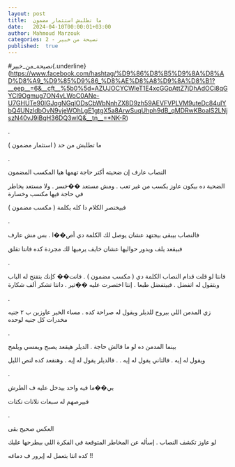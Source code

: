 ```yaml
---
layout: post
title:  ما تطلبش استثمار مضمون
date:   2024-04-10T00:00:01+03:00
author: Mahmoud Marzouk
categories: 2 - نصيحة من خبير
published:  true
---
```

\#نصيحة_من_خبير{.underline}(https://www.facebook.com/hashtag/%D9%86%D8%B5%D9%8A%D8%AD%D8%A9_%D9%85%D9%86_%D8%AE%D8%A8%D9%8A%D8%B1?__eep__=6&__cft__%5b0%5d=AZUJOCYCWleT1E4xcGGpAttZ7jDhAdOCi8qGYCI9Ogmug7ON4vLWoC0ANe-U7GHUTe90IGJqgNGqlODsCbWbNnhZX8D9zh59AEVFVPLVM9uteDc84uIYbQ4UNzldbOvN9vjeWOhLgE1gtgX5a8ArwSuqUhph9dB_qMDRwKBoalS2LNjszN40vJ9iBqH36DQ3wlQ&__tn__=*NK-R)

.

ما تطلبش من حد ( استثمار مضمون )

.

النصاب عارف إن ضحيته أكتر حاجة تهمها هيا المكسب المضمون

الضحية ده بيكون عاوز يكسب من غير تعب . ومش مستعد ��خسر . ولا مستعد يخاطر
في حاجة فيها مكسب وخسارة

فبيختصر الكلام دا كله بكلمة ( مكسب مضمون )

.

فالنصاب بيبقى بيجتهد عشان يوصل لك الكلمة دي أص��ا . بس مش
عارف

فبيقعد يلف ويدور حواليها عشان خايف يرميها لك مجردة كده فانتا
تقلق

.

فانتا لو قلت قدام النصاب الكلمة دي ( مكسب مضمون ) . فانت�� كإنك بتفتح له
الباب وبتقول له اتفضل . فبيتفضل طبعا . إنتا اختصرت عليه ��تير . دانتا
تشكر ألف شكارة

.

زي المدمن اللي بيروح للديلر ويقول له صراحة كده . مساء الخير عاوزين ب ٢
جنيه مخدرات كل جنيه لوحده

.

بينما المدمن ده لو ما قالش حاجة . الديلر هيقعد يصبح ويمسي
ويلمح

ويقول له إيه . فالتاني يقول له إيه . . فالديلر يقول له إيه . وهنقعد كده
لنص الليل

.

بي��ما فيه واحد بيدخل عليه ف الطرش

فبيرصهم له سبعات تلاتات تكتات

.

العكس صحيح بقى

لو عاوز تكشف النصاب . إسأله عن المخاطر المتوقعة في الفكرة اللي بيطرحها
عليك

كده انتا بتعمل له إيرور ف دماغه !!
